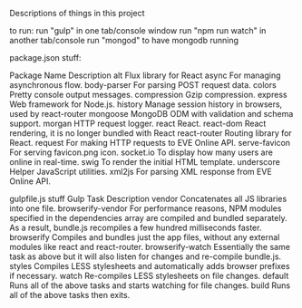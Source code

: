 Descriptions of things in this project

to run:
run "gulp" in one tab/console window
run "npm run watch" in another tab/console
run "mongod" to have mongodb running


package.json stuff:

Package Name 							Description
alt 									Flux library for React
async									For managing asynchronous flow.
body-parser								For parsing POST request data.
colors									Pretty console output messages.
compression								Gzip compression.
express									Web framework for Node.js.
history									Manage session history in browsers, used by react-router
mongoose								MongoDB ODM with validation and schema support.
morgan									HTTP request logger.
react									React.
react-dom								React rendering, it is no longer bundled with React
react-router							Routing library for React.
request									For making HTTP requests to EVE Online API.
serve-favicon	 						For serving favicon.png icon.
socket.io								To display how many users are online in real-time.
swig									To render the initial HTML template.
underscore								Helper JavaScript utilities.
xml2js									For parsing XML response from EVE Online API.



gulpfile.js stuff
Gulp Task								Description
vendor									Concatenates all JS libraries into one file.
browserify-vendor						For performance reasons, NPM modules specified in the dependencies array are compiled and bundled separately. As a result, bundle.js recompiles a few hundred milliseconds faster.
browserify								Compiles and bundles just the app files, without any external modules like react and react-router.
browserify-watch						Essentially the same task as above but it will also listen for changes and re-compile bundle.js.
styles									Compiles LESS stylesheets and automatically adds browser prefixes if necessary.
watch									Re-compiles LESS stylesheets on file changes.
default									Runs all of the above tasks and starts watching for file changes.
build									Runs all of the above tasks then exits.
